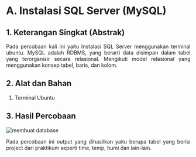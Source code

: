 # A. Instalasi SQL Server (MySQL)

## 1. Keterangan Singkat (Abstrak)
<p align="justify">Pada percobaan kali ini yaitu Instalasi SQL Server menggunakan terminal ubuntu. MySQL adalah RDBMS, yang berarti data disimpan dalam tabel yang terorganisir secara relasional. Mengikuti model relasional yang menggunakan konsep tabel, baris, dan kolom.

## 2. Alat dan Bahan
1. Terminal Ubuntu
   
## 3. Hasil Percobaan

![membuat database](https://github.com/Aisyahnurul/AisyahN-system-embedded/assets/147674662/b3d95ad0-cc21-48cf-93f6-850ebe3fb2c1)


<p align="justify">Pada percobaan ini output yang dihasilkan yaitu berupa tabel yang berisi project dari praktikum seperti time, temp, humi dan lain-lain.
<br></br>

